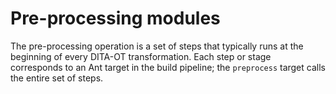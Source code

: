# Pre-processing modules

The pre-processing operation is a set of steps that typically runs at the beginning of every DITA-OT transformation. Each step or stage corresponds to an Ant target in the build pipeline; the `preprocess` target calls the entire set of steps.


